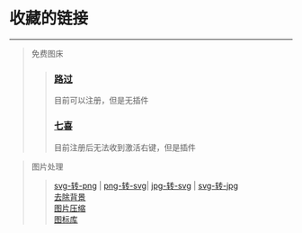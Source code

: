 # 收藏的链接

--- 
 > 免费图床
 >> ### [路过](https://imgse.com/)   
  >>目前可以注册，但是无插件   
 >> ### [七喜](https://7up.pics)   
  >>目前注册后无法收到激活右键，但是插件
 

> 图片处理
>> [svg-转-png](https://svgconverter.com/svg-to-png)  |  [png-转-svg](https://svgconverter.com/png-to-svg)|
>> [jpg-转-svg](https://svgconverter.com/jpg-to-svg) |  [svg-转-jpg](https://svgconverter.com/svg-to-jpg)   
>> [去除背景](https://www.remove.bg/)   
>> [图片压缩](https://tinypng.com/)   
>> [图标库](https://fontawesome.com.cn/faicons/)   

